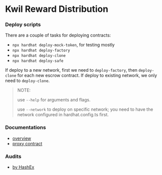 # Kwil Reward Distribution

### Deploy scripts

There are a couple of tasks for deploying contracts:
- `npx hardhat deploy-mock-token`, for testing mostly
- `npx hardhat deploy-factory`
- `npx hardhat deploy-clone`
- `npx hardhat deploy-safe`

If deploy to a new network, first we need to `deploy-factory`, then `deploy-clone` for each new escrow contract.
If deploy to existing network, we only need to `deploy-clone`.

> NOTE:
>
> use `--help` for arguments and flags.
>
> use `--network` to deploy on specific network; you need to have the network configured in hardhat.config.ts first.

### Documentations

- [overview](./docs/README.md)
- [proxy contract](./docs/RewardDistributor.md)

### Audits

- [by HashEx](./docs/RewardDistributor_HashEx_Audit.pdf)